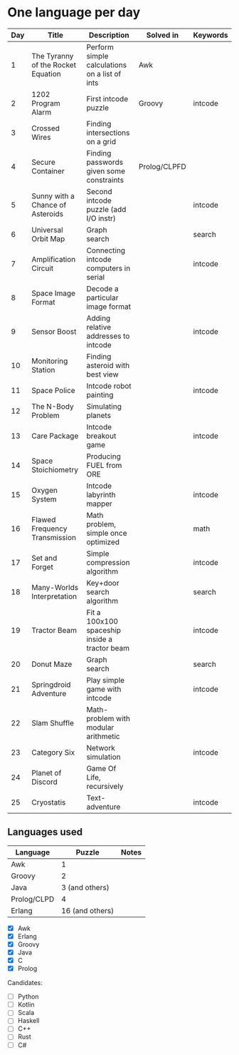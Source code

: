 # One language per day

| Day | Title                              | Description                                   | Solved in    | Keywords |
|-----|------------------------------------|-----------------------------------------------|--------------|----------|
| 1   | The Tyranny of the Rocket Equation | Perform simple calculations on a list of ints | Awk          |          |
| 2   | 1202 Program Alarm                 | First intcode puzzle                          | Groovy       | intcode  |
| 3   | Crossed Wires                      | Finding intersections on a grid               |              |          |
| 4   | Secure Container                   | Finding passwords given some constraints      | Prolog/CLPFD |          |
| 5   | Sunny with a Chance of Asteroids   | Second intcode puzzle (add I/O instr)         |              | intcode  |
| 6   | Universal Orbit Map                | Graph search                                  |              | search   |
| 7   | Amplification Circuit              | Connecting intcode computers in serial        |              | intcode  |
| 8   | Space Image Format                 | Decode a particular image format              |              |          |
| 9   | Sensor Boost                       | Adding relative addresses to intcode          |              | intcode  |
| 10  | Monitoring Station                 | Finding asteroid with best view               |              |          |
| 11  | Space Police                       | Intcode robot painting                        |              | intcode  |
| 12  | The N-Body Problem                 | Simulating planets                            |              |          |
| 13  | Care Package                       | Intcode breakout game                         |              | intcode  |
| 14  | Space Stoichiometry                | Producing FUEL from ORE                       |              |          |
| 15  | Oxygen System                      | Intcode labyrinth mapper                      |              | intcode  |
| 16  | Flawed Frequency Transmission      | Math problem, simple once optimized           |              | math     |
| 17  | Set and Forget                     | Simple compression algorithm                  |              | intcode  |
| 18  | Many-Worlds Interpretation         | Key+door search algorithm                     |              | search   |
| 19  | Tractor Beam                       | Fit a 100x100 spaceship inside a tractor beam |              | intcode  |
| 20  | Donut Maze                         | Graph search                                  |              | search   |
| 21  | Springdroid Adventure              | Play simple game with intcode                 |              | intcode  |
| 22  | Slam Shuffle                       | Math-problem with modular arithmetic          |              |          |
| 23  | Category Six                       | Network simulation                            |              | intcode  |
| 24  | Planet of Discord                  | Game Of Life, recursively                     |              |          |
| 25  | Cryostatis                         | Text-adventure                                |              | intcode  |

## Languages used

| Language    | Puzzle          | Notes |
|-------------|-----------------|-------|
| Awk         | 1               |       |
| Groovy      | 2               |       |
| Java        | 3 (and others)  |       |
| Prolog/CLPD | 4               |       |
| Erlang      | 16 (and others) |       |

- [X] Awk
- [X] Erlang
- [X] Groovy
- [X] Java
- [X] C
- [X] Prolog

Candidates:

- [ ] Python
- [ ] Kotlin
- [ ] Scala
- [ ] Haskell
- [ ] C++
- [ ] Rust
- [ ] C#
